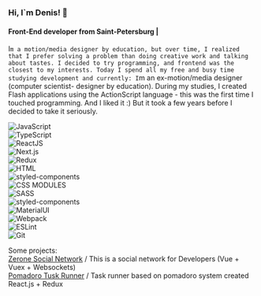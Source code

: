 ### Hi, I`m Denis! 👋
#### Front-End developer from Saint-Petersburg |
I`m a motion/media designer by education, but over time, I realized that I prefer solving a problem than doing creative work and talking about tastes. I decided to try programming, and frontend was the closest to my interests. Today I spend all my free and busy time studying development and currently:
I`m an ex-motion/media designer (computer scientist- designer by education). During my studies, I created Flash applications using the ActionScript language - this was the first time I touched programming. And I liked it :) But it took a few years before I decided to take it seriously.


![JavaScript](https://img.shields.io/badge/-JavaScript-0D1117?style=for-the-badge&logo=JavaScript) <br />
![TypeScript](https://img.shields.io/badge/-TypeScript-0D1117?style=for-the-badge&logo=TypeScript) <br />
![ReactJS](https://img.shields.io/badge/-ReactJS-0D1117?style=for-the-badge&logo=React) <br />
![Next.js](https://img.shields.io/badge/-Next.js-0D1117?style=for-the-badge&logo=Next.js) <br />
![Redux](https://img.shields.io/badge/-Redux-0D1117?style=for-the-badge&logo=Redux) <br />
![HTML](https://img.shields.io/badge/-HTML-0D1117?style=for-the-badge&logo=html5) <br />
![styled-components](https://img.shields.io/badge/-Styled_Component-0D1117?style=for-the-badge&logo=styled%20components) <br />
![CSS MODULES](https://img.shields.io/badge/-CSS_Modules-0D1117?style=for-the-badge&logo=css3) <br />
![SASS](https://img.shields.io/badge/-SASS-0D1117?style=for-the-badge&logo=sass) <br />
![styled-components](https://img.shields.io/badge/-StyledComponent-0D1117?style=for-the-badge&logo=styled%20components) <br />
![MaterialUI](https://img.shields.io/badge/-MaterialUI-0D1117?style=for-the-badge&logo=materialui) <br />
![Webpack](https://img.shields.io/badge/-Webpack-0D1117?style=for-the-badge&logo=Webpack) <br />
![ESLint](https://img.shields.io/badge/-ESLint-0D1117?style=for-the-badge&logo=ESLint) <br />
![Git](https://img.shields.io/badge/-Git-0D1117?style=for-the-badge&logo=Git) <br />



Some projects: <br />
[Zerone Social Network](https://github.com/Chuchoss/SocialNetwork--Vue.js) / This is a social network for Developers (Vue + Vuex + Websockets) <br />
[Pomadoro Tusk Runner](https://github.com/Chuchoss/SocialNetwork--Vue.js) / Task runner based on pomadoro system created React.js + Redux  <br />



